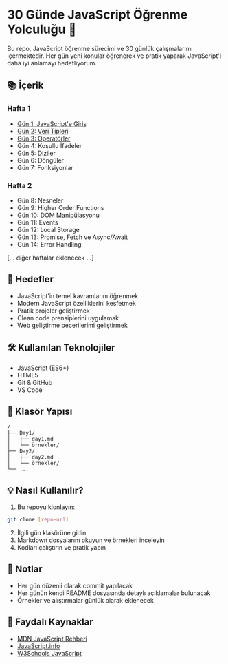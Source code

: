 
# 30 Günde JavaScript Öğrenme Yolculuğu 🚀

Bu repo, JavaScript öğrenme sürecimi ve 30 günlük çalışmalarımı içermektedir. Her gün yeni konular öğrenerek ve pratik yaparak JavaScript'i daha iyi anlamayı hedefliyorum.

## 📚 İçerik

### Hafta 1
- [Gün 1: JavaScript'e Giriş](./Day1/day1.md)
- [Gün 2: Veri Tipleri](./Day2/day2.md)
- [Gün 3: Operatörler](./Day3/day3.md)
- Gün 4: Koşullu İfadeler
- Gün 5: Diziler
- Gün 6: Döngüler
- Gün 7: Fonksiyonlar

### Hafta 2
- Gün 8: Nesneler
- Gün 9: Higher Order Functions
- Gün 10: DOM Manipülasyonu
- Gün 11: Events
- Gün 12: Local Storage
- Gün 13: Promise, Fetch ve Async/Await
- Gün 14: Error Handling

[... diğer haftalar eklenecek ...]

## 🎯 Hedefler

- JavaScript'in temel kavramlarını öğrenmek
- Modern JavaScript özelliklerini keşfetmek
- Pratik projeler geliştirmek
- Clean code prensiplerini uygulamak
- Web geliştirme becerilerimi geliştirmek

## 🛠️ Kullanılan Teknolojiler

- JavaScript (ES6+)
- HTML5
- Git & GitHub
- VS Code

## 📂 Klasör Yapısı

```
/
├── Day1/
│   ├── day1.md
│   └── örnekler/
├── Day2/
│   ├── day2.md
│   └── örnekler/
└── ...
```

## 💡 Nasıl Kullanılır?

1. Bu repoyu klonlayın:
```bash
git clone [repo-url]
```

2. İlgili gün klasörüne gidin
3. Markdown dosyalarını okuyun ve örnekleri inceleyin
4. Kodları çalıştırın ve pratik yapın

## 📝 Notlar

- Her gün düzenli olarak commit yapılacak
- Her günün kendi README dosyasında detaylı açıklamalar bulunacak
- Örnekler ve alıştırmalar günlük olarak eklenecek

## 🔗 Faydalı Kaynaklar

- [MDN JavaScript Rehberi](https://developer.mozilla.org/tr/docs/Web/JavaScript)
- [JavaScript.info](https://javascript.info/)
- [W3Schools JavaScript](https://www.w3schools.com/js/)


        
